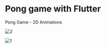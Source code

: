 # Pong game with Flutter

Pong Game - 2D Animations

![2](https://user-images.githubusercontent.com/80541747/161212792-ef16f52f-4b3a-4c3a-bf36-a0d11843bb5d.PNG)


![1](https://user-images.githubusercontent.com/80541747/161212802-c0d62443-1d7f-4a92-be3b-105a80508b4a.PNG)

